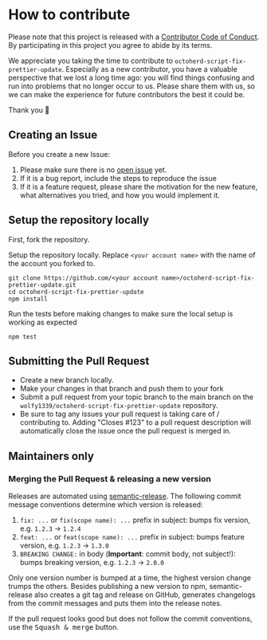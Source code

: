# How to contribute

Please note that this project is released with a [Contributor Code of Conduct](CODE_OF_CONDUCT.md).
By participating in this project you agree to abide by its terms.

We appreciate you taking the time to contribute to `octoherd-script-fix-prettier-update`. Especially as a new contributor, you have a valuable perspective that we lost a long time ago: you will find things confusing and run into problems that no longer occur to us. Please share them with us, so we can make the experience for future contributors the best it could be.

Thank you 💖

## Creating an Issue

Before you create a new Issue:

1. Please make sure there is no [open issue](https://github.com/wolfy1339/octoherd-script-fix-prettier-update/issues?utf8=%E2%9C%93&q=is%3Aissue) yet.
2. If it is a bug report, include the steps to reproduce the issue
3. If it is a feature request, please share the motivation for the new feature, what alternatives you tried, and how you would implement it.

## Setup the repository locally

First, fork the repository.

Setup the repository locally. Replace `<your account name>` with the name of the account you forked to.

```shell
git clone https://github.com/<your account name>/octoherd-script-fix-prettier-update.git
cd octoherd-script-fix-prettier-update
npm install
```

Run the tests before making changes to make sure the local setup is working as expected

```shell
npm test
```

## Submitting the Pull Request

- Create a new branch locally.
- Make your changes in that branch and push them to your fork
- Submit a pull request from your topic branch to the main branch on the `wolfy1339/octoherd-script-fix-prettier-update` repository.
- Be sure to tag any issues your pull request is taking care of / contributing to. Adding "Closes #123" to a pull request description will automatically close the issue once the pull request is merged in.

## Maintainers only

### Merging the Pull Request & releasing a new version

Releases are automated using [semantic-release](https://github.com/semantic-release/semantic-release).
The following commit message conventions determine which version is released:

1. `fix: ...` or `fix(scope name): ...` prefix in subject: bumps fix version, e.g. `1.2.3` → `1.2.4`
2. `feat: ...` or `feat(scope name): ...` prefix in subject: bumps feature version, e.g. `1.2.3` → `1.3.0`
3. `BREAKING CHANGE:` in body (**Important**: commit body, not subject!): bumps breaking version, e.g. `1.2.3` → `2.0.0`

Only one version number is bumped at a time, the highest version change trumps the others.
Besides publishing a new version to npm, semantic-release also creates a git tag and release
on GitHub, generates changelogs from the commit messages and puts them into the release notes.

If the pull request looks good but does not follow the commit conventions, use the <kbd>Squash & merge</kbd> button.
